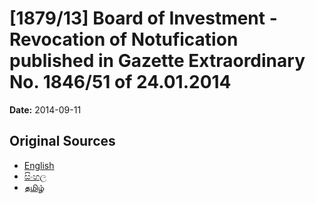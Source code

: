 # [1879/13] Board of Investment - Revocation of Notufication published in Gazette Extraordinary No. 1846/51 of 24.01.2014

**Date:** 2014-09-11

## Original Sources

- [English](https://documents.gov.lk/view/extra-gazettes/2014/9/1879-13_E.pdf)
- [සිංහල](https://documents.gov.lk/view/extra-gazettes/2014/9/1879-13_S.pdf)
- [தமிழ்](https://documents.gov.lk/view/extra-gazettes/2014/9/1879-13_T.pdf)
